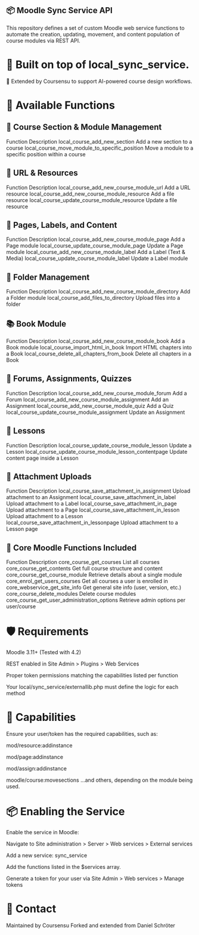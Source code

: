 ## 📦 Moodle Sync Service API

This repository defines a set of custom Moodle web service functions to automate the creation, updating, movement, and content population of course modules via REST API.

# 🔧 Built on top of local_sync_service.
🧠 Extended by Coursensu to support AI-powered course design workflows.

# 🚀 Available Functions

## 📁 Course Section & Module Management
Function	Description
local_course_add_new_section	Add a new section to a course
local_course_move_module_to_specific_position	Move a module to a specific position within a course

## 🔗 URL & Resources
Function	Description
local_course_add_new_course_module_url	Add a URL resource
local_course_add_new_course_module_resource	Add a file resource
local_course_update_course_module_resource	Update a file resource

## 📄 Pages, Labels, and Content
Function	Description
local_course_add_new_course_module_page	Add a Page module
local_course_update_course_module_page	Update a Page module
local_course_add_new_course_module_label	Add a Label (Text & Media)
local_course_update_course_module_label	Update a Label module

## 📂 Folder Management
Function	Description
local_course_add_new_course_module_directory	Add a Folder module
local_course_add_files_to_directory	Upload files into a folder

## 📚 Book Module
Function	Description
local_course_add_new_course_module_book	Add a Book module
local_course_import_html_in_book	Import HTML chapters into a Book
local_course_delete_all_chapters_from_book	Delete all chapters in a Book

## 💬 Forums, Assignments, Quizzes
Function	Description
local_course_add_new_course_module_forum	Add a Forum
local_course_add_new_course_module_assignment	Add an Assignment
local_course_add_new_course_module_quiz	Add a Quiz
local_course_update_course_module_assignment	Update an Assignment

## 📘 Lessons
Function	Description
local_course_update_course_module_lesson	Update a Lesson
local_course_update_course_module_lesson_contentpage	Update content page inside a Lesson

## 📎 Attachment Uploads
Function	Description
local_course_save_attachment_in_assignment	Upload attachment to an Assignment
local_course_save_attachment_in_label	Upload attachment to a Label
local_course_save_attachment_in_page	Upload attachment to a Page
local_course_save_attachment_in_lesson	Upload attachment to a Lesson
local_course_save_attachment_in_lessonpage	Upload attachment to a Lesson page

## 🔗 Core Moodle Functions Included
Function	Description
core_course_get_courses	List all courses
core_course_get_contents	Get full course structure and content
core_course_get_course_module	Retrieve details about a single module
core_enrol_get_users_courses	Get all courses a user is enrolled in
core_webservice_get_site_info	Get general site info (user, version, etc.)
core_course_delete_modules	Delete course modules
core_course_get_user_administration_options	Retrieve admin options per user/course

# 🛡️ Requirements
Moodle 3.11+ (Tested with 4.2)

REST enabled in Site Admin > Plugins > Web Services

Proper token permissions matching the capabilities listed per function

Your local/sync_service/externallib.php must define the logic for each method

# 🔐 Capabilities
Ensure your user/token has the required capabilities, such as:

mod/resource:addinstance

mod/page:addinstance

mod/assign:addinstance

moodle/course:movesections
...and others, depending on the module being used.

# 📦 Enabling the Service
Enable the service in Moodle:

Navigate to Site administration > Server > Web services > External services

Add a new service: sync_service

Add the functions listed in the $services array.

Generate a token for your user via Site Admin > Web services > Manage tokens

# 💬 Contact
Maintained by Coursensu
Forked and extended from Daniel Schröter
